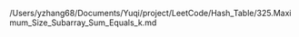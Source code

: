 /Users/yzhang68/Documents/Yuqi/project/LeetCode/Hash_Table/325.Maximum_Size_Subarray_Sum_Equals_k.md